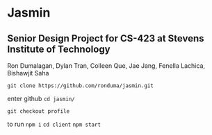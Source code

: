 # Jasmin

## Senior Design Project for CS-423 at Stevens Institute of Technology

Ron Dumalagan, Dylan Tran, Colleen Que, Jae Jang, Fenella Lachica, Bishawjit Saha

```git clone https://github.com/ronduma/jasmin.git```

enter github
```cd jasmin/```

```git checkout profile```

to run
```npm i```
```cd client```
```npm start```
